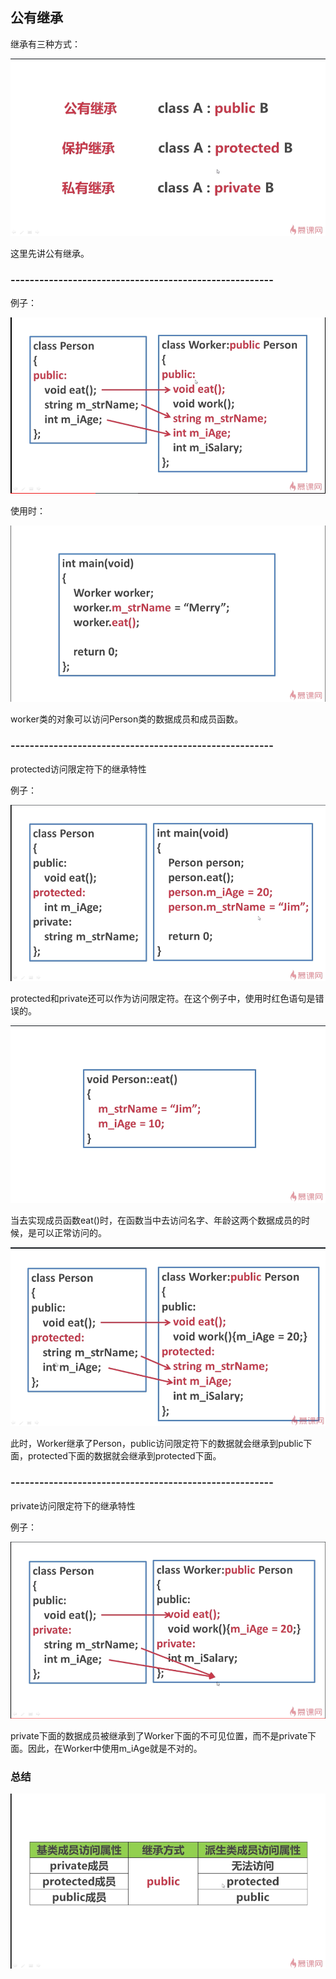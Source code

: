 ## 公有继承
继承有三种方式：

![](./图1.png)

这里先讲公有继承。
### -------------------------------------------------------
例子：

![](./图2.png)

使用时：

![](./图3.png)

worker类的对象可以访问Person类的数据成员和成员函数。

### -------------------------------------------------------
protected访问限定符下的继承特性

例子：

![](./图4.png)

protected和private还可以作为访问限定符。在这个例子中，使用时红色语句是错误的。

![](./图5.png)

当去实现成员函数eat()时，在函数当中去访问名字、年龄这两个数据成员的时候，是可以正常访问的。

![](./图6.png)

此时，Worker继承了Person，public访问限定符下的数据就会继承到public下面，protected下面的数据就会继承到protected下面。

### -------------------------------------------------------
private访问限定符下的继承特性

例子：

![](./图7.png)

private下面的数据成员被继承到了Worker下面的不可见位置，而不是private下面。因此，在Worker中使用m_iAge就是不对的。

### 总结

![](./图8.png)